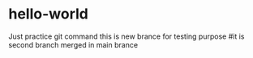 # hello-world
Just practice git command this is new brance for testing purpose
#it is second branch merged in main brance

